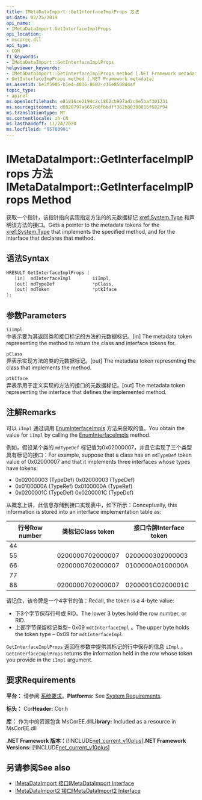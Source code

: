 ```yaml
---
title: IMetaDataImport::GetInterfaceImplProps 方法
ms.date: 02/25/2019
api_name:
- IMetaDataImport.GetInterfaceImplProps
api_location:
- mscoree.dll
api_type:
- COM
f1_keywords:
- IMetaDataImport::GetInterfaceImplProps
helpviewer_keywords:
- IMetaDataImport::GetInterfaceImplProps method [.NET Framework metadata]
- GetInterfaceImpProps method [.NET Framework metadata]
ms.assetid: be3f5985-b1e4-4036-8602-c16e8508d4af
topic_type:
- apiref
ms.openlocfilehash: e81816ce2194c2c1862cb997ad2c6e5baf301231
ms.sourcegitcommit: d8020797a6657d0fbbdff362b80300815f682f94
ms.translationtype: MT
ms.contentlocale: zh-CN
ms.lasthandoff: 11/24/2020
ms.locfileid: "95703991"
---
```

# <a name="imetadataimportgetinterfaceimplprops-method"></a><span data-ttu-id="1e780-102">IMetaDataImport::GetInterfaceImplProps 方法</span><span class="sxs-lookup"><span data-stu-id="1e780-102">IMetaDataImport::GetInterfaceImplProps Method</span></span>

<span data-ttu-id="1e780-103">获取一个指针，该指针指向实现指定方法的的元数据标记 <xref:System.Type> 和声明该方法的接口。</span><span class="sxs-lookup"><span data-stu-id="1e780-103">Gets a pointer to the metadata tokens for the <xref:System.Type> that implements the specified method, and for the interface that declares that method.</span></span>
  
## <a name="syntax"></a><span data-ttu-id="1e780-104">语法</span><span class="sxs-lookup"><span data-stu-id="1e780-104">Syntax</span></span>  
  
```cpp  
HRESULT GetInterfaceImplProps (  
   [in]  mdInterfaceImpl        iiImpl,  
   [out] mdTypeDef              *pClass,  
   [out] mdToken                *ptkIface  
);  
```  
  
## <a name="parameters"></a><span data-ttu-id="1e780-105">参数</span><span class="sxs-lookup"><span data-stu-id="1e780-105">Parameters</span></span>  

 `iiImpl`  
 <span data-ttu-id="1e780-106">中表示要为其返回类和接口标记的方法的元数据标记。</span><span class="sxs-lookup"><span data-stu-id="1e780-106">[in] The metadata token representing the method to return the class and interface tokens for.</span></span>  
  
 `pClass`  
 <span data-ttu-id="1e780-107">弄表示实现方法的类的元数据标记。</span><span class="sxs-lookup"><span data-stu-id="1e780-107">[out] The metadata token representing the class that implements the method.</span></span>  
  
 `ptkIface`  
 <span data-ttu-id="1e780-108">弄表示用于定义实现的方法的接口的元数据标记。</span><span class="sxs-lookup"><span data-stu-id="1e780-108">[out] The metadata token representing the interface that defines the implemented method.</span></span>  

## <a name="remarks"></a><span data-ttu-id="1e780-109">注解</span><span class="sxs-lookup"><span data-stu-id="1e780-109">Remarks</span></span>

 <span data-ttu-id="1e780-110">可以 `iImpl` 通过调用 [EnumInterfaceImpls](imetadataimport-enuminterfaceimpls-method.md) 方法来获取的值。</span><span class="sxs-lookup"><span data-stu-id="1e780-110">You obtain the value for `iImpl` by calling the [EnumInterfaceImpls](imetadataimport-enuminterfaceimpls-method.md) method.</span></span>

 <span data-ttu-id="1e780-111">例如，假设某个类的 `mdTypeDef` 标记值为0x02000007，并且它实现了三个类型具有标记的接口：</span><span class="sxs-lookup"><span data-stu-id="1e780-111">For example, suppose that a class has an `mdTypeDef` token value of 0x02000007 and that it implements three interfaces whose types have tokens:</span></span>

- <span data-ttu-id="1e780-112">0x02000003 (TypeDef) </span><span class="sxs-lookup"><span data-stu-id="1e780-112">0x02000003 (TypeDef)</span></span>
- <span data-ttu-id="1e780-113">0x0100000A (TypeRef) </span><span class="sxs-lookup"><span data-stu-id="1e780-113">0x0100000A (TypeRef)</span></span>
- <span data-ttu-id="1e780-114">0x0200001C (TypeDef) </span><span class="sxs-lookup"><span data-stu-id="1e780-114">0x0200001C (TypeDef)</span></span>

<span data-ttu-id="1e780-115">从概念上讲，此信息存储到接口实现表中，如下所示：</span><span class="sxs-lookup"><span data-stu-id="1e780-115">Conceptually, this information is stored into an interface implementation table as:</span></span>

| <span data-ttu-id="1e780-116">行号</span><span class="sxs-lookup"><span data-stu-id="1e780-116">Row number</span></span> | <span data-ttu-id="1e780-117">类标记</span><span class="sxs-lookup"><span data-stu-id="1e780-117">Class token</span></span> | <span data-ttu-id="1e780-118">接口令牌</span><span class="sxs-lookup"><span data-stu-id="1e780-118">Interface token</span></span> |
|------------|-------------|-----------------|
| <span data-ttu-id="1e780-119">4</span><span class="sxs-lookup"><span data-stu-id="1e780-119">4</span></span>          |             |                 |
| <span data-ttu-id="1e780-120">5</span><span class="sxs-lookup"><span data-stu-id="1e780-120">5</span></span>          | <span data-ttu-id="1e780-121">02000007</span><span class="sxs-lookup"><span data-stu-id="1e780-121">02000007</span></span>    | <span data-ttu-id="1e780-122">02000003</span><span class="sxs-lookup"><span data-stu-id="1e780-122">02000003</span></span>        |
| <span data-ttu-id="1e780-123">6</span><span class="sxs-lookup"><span data-stu-id="1e780-123">6</span></span>          | <span data-ttu-id="1e780-124">02000007</span><span class="sxs-lookup"><span data-stu-id="1e780-124">02000007</span></span>    | <span data-ttu-id="1e780-125">0100000A</span><span class="sxs-lookup"><span data-stu-id="1e780-125">0100000A</span></span>        |
| <span data-ttu-id="1e780-126">7</span><span class="sxs-lookup"><span data-stu-id="1e780-126">7</span></span>          |             |                 |
| <span data-ttu-id="1e780-127">8</span><span class="sxs-lookup"><span data-stu-id="1e780-127">8</span></span>          | <span data-ttu-id="1e780-128">02000007</span><span class="sxs-lookup"><span data-stu-id="1e780-128">02000007</span></span>    | <span data-ttu-id="1e780-129">0200001C</span><span class="sxs-lookup"><span data-stu-id="1e780-129">0200001C</span></span>        |

<span data-ttu-id="1e780-130">请记住，该令牌是一个4字节的值：</span><span class="sxs-lookup"><span data-stu-id="1e780-130">Recall, the token is a 4-byte value:</span></span>

- <span data-ttu-id="1e780-131">下3个字节保存行号或 RID。</span><span class="sxs-lookup"><span data-stu-id="1e780-131">The lower 3 bytes hold the row number, or RID.</span></span>
- <span data-ttu-id="1e780-132">上部字节保留标记类型– 0x09 `mdtInterfaceImpl` 。</span><span class="sxs-lookup"><span data-stu-id="1e780-132">The upper byte holds the token type – 0x09 for `mdtInterfaceImpl`.</span></span>

<span data-ttu-id="1e780-133">`GetInterfaceImplProps` 返回在参数中提供其标记的行中保存的信息 `iImpl` 。</span><span class="sxs-lookup"><span data-stu-id="1e780-133">`GetInterfaceImplProps` returns the information held in the row whose token you provide in the `iImpl` argument.</span></span>
  
## <a name="requirements"></a><span data-ttu-id="1e780-134">要求</span><span class="sxs-lookup"><span data-stu-id="1e780-134">Requirements</span></span>  

 <span data-ttu-id="1e780-135">**平台：** 请参阅 [系统要求](../../get-started/system-requirements.md)。</span><span class="sxs-lookup"><span data-stu-id="1e780-135">**Platforms:** See [System Requirements](../../get-started/system-requirements.md).</span></span>  
  
 <span data-ttu-id="1e780-136">**标头：** Cor</span><span class="sxs-lookup"><span data-stu-id="1e780-136">**Header:** Cor.h</span></span>  
  
 <span data-ttu-id="1e780-137">**库：** 作为中的资源包含 MsCorEE.dll</span><span class="sxs-lookup"><span data-stu-id="1e780-137">**Library:** Included as a resource in MsCorEE.dll</span></span>  
  
 <span data-ttu-id="1e780-138">**.NET Framework 版本：**[!INCLUDE[net_current_v10plus](../../../../includes/net-current-v10plus-md.md)]</span><span class="sxs-lookup"><span data-stu-id="1e780-138">**.NET Framework Versions:** [!INCLUDE[net_current_v10plus](../../../../includes/net-current-v10plus-md.md)]</span></span>  
  
## <a name="see-also"></a><span data-ttu-id="1e780-139">另请参阅</span><span class="sxs-lookup"><span data-stu-id="1e780-139">See also</span></span>

- [<span data-ttu-id="1e780-140">IMetaDataImport 接口</span><span class="sxs-lookup"><span data-stu-id="1e780-140">IMetaDataImport Interface</span></span>](imetadataimport-interface.md)
- [<span data-ttu-id="1e780-141">IMetaDataImport2 接口</span><span class="sxs-lookup"><span data-stu-id="1e780-141">IMetaDataImport2 Interface</span></span>](imetadataimport2-interface.md)
